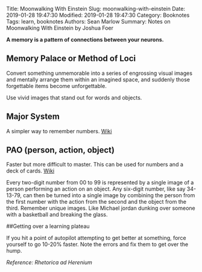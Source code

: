 Title: Moonwalking With Einstein
Slug: moonwalking-with-einstein
Date: 2019-01-28 19:47:30
Modified: 2019-01-28 19:47:30
Category: Booknotes
Tags: learn, booknotes
Authors: Sean Marlow
Summary: Notes on Moonwalking With Einstein by Joshua Foer

**A memory is a pattern of connections between your neurons.**

## Memory Palace or Method of Loci

Convert something unmemorable into a series of engrossing visual images and
mentally arrange them within an imagined space, and suddenly those
forgettable items become unforgettable.

Use vivid images that stand out for words and objects.

## Major System

A simpler way to remember numbers.
[Wiki](https://en.wikipedia.org/wiki/Mnemonic_major_system)

## PAO (person, action, object)

Faster but more difficult to master. This can be used for numbers and a
deck of cards.
[Wiki](https://artofmemory.com/wiki/Person-Action-Object_\(PAO\)_System)

Every two-digit number from 00 to 99 is represented by a single image of a
person performing an action on an object. Any six-digit number, like say
34-13-79, can then be turned into a single image by combining the person
from the first number with the action from the second and the object from
the third. Remember unique images. Like Michael jordan dunking over someone
with a basketball and breaking the glass.

##Getting over a learning plateau

If you hit a point of autopilot attempting to get better at something, force
yourself to go 10-20% faster. Note the errors and fix them to get over the
hump.

_Reference: Rhetorica ad Herenium_
